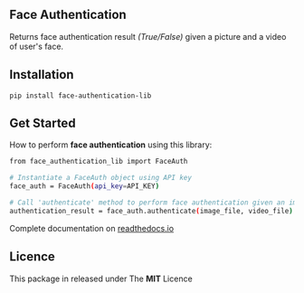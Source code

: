 ## Face Authentication

Returns face authentication result *(True/False)* given a picture and a video of user's face.

## Installation
```
pip install face-authentication-lib
```

## Get Started

How to perform **face authentication** using this library:

```bash
from face_authentication_lib import FaceAuth

# Instantiate a FaceAuth object using API key
face_auth = FaceAuth(api_key=API_KEY)

# Call 'authenticate' method to perform face authentication given an image and video of user's face
authentication_result = face_auth.authenticate(image_file, video_file)
```
Complete documentation on [readthedocs.io]()
## Licence

This package in released under The **MIT** Licence
